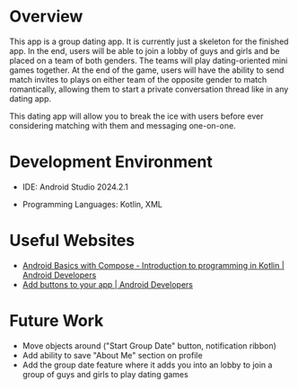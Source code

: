 # Overview

This app is a group dating app. It is currently just a skeleton for the finished app. In the end, users will be able to join a lobby of guys and girls and be placed on a team of both genders. The teams will play dating-oriented mini games together. At the end of the game, users will have the ability to send match invites to plays on either team of the opposite gender to match romantically, allowing them to start a private conversation thread like in any dating app.

This dating app will allow you to break the ice with users before ever considering matching with them and messaging one-on-one.

# Development Environment

* IDE: Android Studio 2024.2.1

* Programming Languages: Kotlin, XML

# Useful Websites

* [Android Basics with Compose - Introduction to programming in Kotlin | Android Developers]([http://url.link.goes.here](https://developer.android.com/courses/android-basics-compose/unit-1))
* [Add buttons to your app | Android Developers]([http://url.link.goes.here](https://developer.android.com/develop/ui/views/components/button))

# Future Work

* Move objects around ("Start Group Date" button, notification ribbon)
* Add ability to save "About Me" section on profile
* Add the group date feature where it adds you into an lobby to join a group of guys and girls to play dating games

